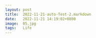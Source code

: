 ```yaml
---
layout: post
title:  2022-11-21-auto-Test-2.markdown
date:   2022-11-21 14:19:02+0800
image:  05.jpg
tags:   Life
---
```

